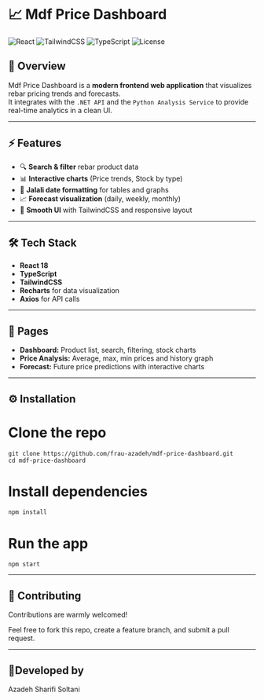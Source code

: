 # 📈 Mdf Price Dashboard

![React](https://img.shields.io/badge/React-18-61DAFB?logo=react)
![TailwindCSS](https://img.shields.io/badge/Tailwind-CSS-38B2AC?logo=tailwindcss)
![TypeScript](https://img.shields.io/badge/TypeScript-4.9-blue?logo=typescript)
![License](https://img.shields.io/badge/License-MIT-orange)

## 🚀 Overview

Mdf Price Dashboard is a **modern frontend web application** that visualizes rebar pricing trends and forecasts.  
It integrates with the `.NET API` and the `Python Analysis Service` to provide real-time analytics in a clean UI.

---

## ⚡ Features

- 🔍 **Search & filter** rebar product data
- 📊 **Interactive charts** (Price trends, Stock by type)
- 📅 **Jalali date formatting** for tables and graphs
- 📈 **Forecast visualization** (daily, weekly, monthly)
- 🌙 **Smooth UI** with TailwindCSS and responsive layout

---

## 🛠️ Tech Stack

- **React 18**
- **TypeScript**
- **TailwindCSS**
- **Recharts** for data visualization
- **Axios** for API calls

---

## 📌 Pages

- **Dashboard:** Product list, search, filtering, stock charts
- **Price Analysis:** Average, max, min prices and history graph
- **Forecast:** Future price predictions with interactive charts

---

## ⚙️ Installation

# Clone the repo

    git clone https://github.com/frau-azadeh/mdf-price-dashboard.git
    cd mdf-price-dashboard

# Install dependencies

    npm install

# Run the app

    npm start

---

## 🤝 Contributing

Contributions are warmly welcomed!

Feel free to fork this repo, create a feature branch, and submit a pull request.

---

## 🌻Developed by

Azadeh Sharifi Soltani
